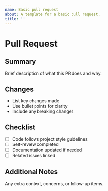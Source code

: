 ```yaml
---
name: Basic pull request
about: A template for a basic pull request.
title: ''
---
```


# Pull Request

## Summary

Brief description of what this PR does and why.

## Changes

- List key changes made
- Use bullet points for clarity
- Include any breaking changes

## Checklist
- [ ] Code follows project style guidelines
- [ ] Self-review completed
- [ ] Documentation updated if needed
- [ ] Related issues linked

## Additional Notes

Any extra context, concerns, or follow-up items.
